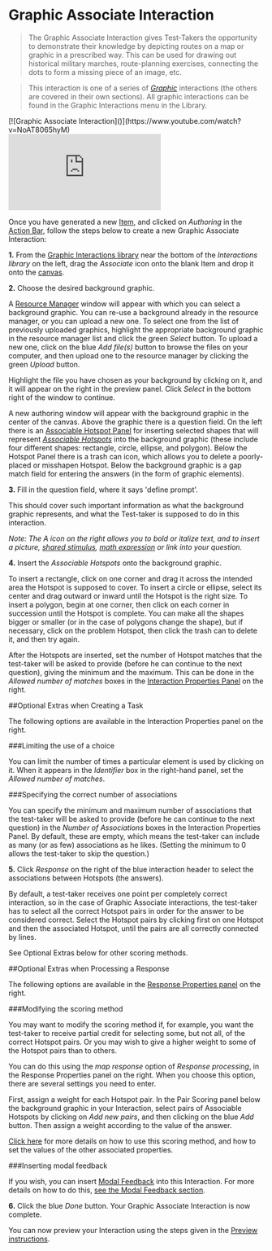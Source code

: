 # Graphic Associate Interaction

>The Graphic Associate Interaction gives Test-Takers the opportunity to demonstrate their knowledge by depicting routes on a map or graphic in a prescribed way. This can be used for drawing out historical military marches, route-planning exercises, connecting the dots to form a missing piece of an image, etc. 

>This interaction is one of a series of *[Graphic](../appendix/glossary.md#graphic)* interactions (the others are covered in their own sections). All graphic interactions can be found in the Graphic Interactions menu in the Library. 

<div class="hidden-video">[![Graphic Associate Interaction]()](https://www.youtube.com/watch?v=NoAT8065hyM)</div>
<div class="embed-container"><iframe frameborder="0" src="https://www.youtube.com/embed/NoAT8065hyM?rel=0" style="border:none" allowfullscreen="true"></iframe>
</div>

Once you have generated a new [Item](../appendix/glossary.md#item), and clicked on *Authoring* in the [Action Bar](../appendix/glossary.md#action-bar), follow the steps below to create a new Graphic Associate Interaction:

**1.** From the [Graphic Interactions library](../appendix/glossary.md#graphic-interactions-library) near the bottom of the *Interactions library* on the left, drag the *Associate* icon onto the blank Item and drop it onto the [canvas](../appendix/glossary.md#canvas).

**2.** Choose the desired background graphic.

A [Resource Manager](../appendix/glossary.md#resource-manager) window will appear with which you can select a background graphic. You can re-use a background already in the resource manager, or you can upload a new one. To select one from the list of previously uploaded graphics, highlight the appropriate background graphic in the resource manager list and click the green *Select* button. To upload a new one, click on the blue *Add file(s)* button to browse the files on your computer, and then upload one to the resource manager by clicking the green *Upload* button.

Highlight the file you have chosen as your background by clicking on it, and it will appear on the right in the preview panel. Click *Select* in the bottom right of the window to continue.

A new authoring window will appear with the background graphic in the center of the canvas. Above the graphic there is a question field. On the left there is an [Associable Hotspot Panel](../appendix/glossary.md#associable-hotspot-panel) for inserting selected shapes that will represent *[Associable Hotspots](../appendix/glossary.md#associable-hotspots)* into the background graphic (these include four different shapes: rectangle, circle, ellipse, and polygon). Below the Hotspot Panel there is a trash can icon, which allows you to delete a poorly-placed or misshapen Hotspot. Below the background graphic is a gap match field for entering the answers (in the form of graphic elements).

**3.** Fill in the question field, where it says 'define prompt'. 

This should cover such important information as what the background graphic represents, and what the Test-taker is supposed to do in this interaction.  

*Note: The A icon on the right allows you to bold or italize text, and to insert a picture, [shared stimulus](../appendix/glossary.md#shared-stimulus), [math expression](../appendix/glossary.md#math-expression) or link into your question.*

**4.** Insert the *Associable Hotspots* onto the background graphic.

To insert a rectangle, click on one corner and drag it across the intended area the Hotspot is supposed to cover. To insert a circle or ellipse, select its center and drag outward or inward until the Hotspot is the right size. To insert a polygon, begin at one corner, then click on each corner in succession until the Hotspot is complete. You can make all the shapes bigger or smaller (or in the case of polygons change the shape), but if necessary, click on the problem Hotspot, then click the trash can to delete it, and then try again.

After the Hotspots are inserted, set the number of Hotspot matches that the test-taker will be asked to provide (before he can continue to the next question), giving the minimum and the maximum. This can be done in the *Allowed number of matches* boxes in the [Interaction Properties Panel](../appendix/glossary.md#interaction-properties-panel) on the right.


<aside class="optional-extras">
##Optional Extras when Creating a Task

The following options are available in the Interaction Properties panel on the right.

###Limiting the use of a choice

You can limit the number of times a particular element is used by clicking on it. When it appears in the *Identifier* box in the right-hand panel, set the *Allowed number of matches*. 

###Specifying the correct number of associations

You can specify the minimum and maximum number of associations that the test-taker will be asked to provide (before he can continue to the next question) in the *Number of Associations* boxes in the Interaction Properties Panel. By default, these are empty, which means the test-taker can include as many (or as few) associations as he likes. (Setting the minimum to 0 allows the test-taker to skip the question.)

</aside>

**5.** Click *Response* on the right of the blue interaction header to select the associations between Hotspots (the answers).

By default, a test-taker receives one point per completely correct interaction, so in the case of Graphic Associate interactions, the test-taker has to select all the correct Hotspot pairs in order for the answer to be considered correct. Select the Hotspot pairs by clicking first on one Hotspot and then the associated Hotspot, until the pairs are all correctly connected by lines.

See Optional Extras below for other scoring methods.

<aside class="optional-extras">
##Optional Extras when Processing a Response

The following options are available in the [Response Properties panel](../appendix/glossary.md#response-properties-panel) on the right.

###Modifying the scoring method

You may want to modify the scoring method if, for example, you want the test-taker to receive partial credit for selecting some, but not all, of the correct Hotspot pairs. Or you may wish to give a higher weight to some of the Hotspot pairs than to others.

You can do this using the *map response* option of *Response processing*, in the Response Properties panel on the right. When you choose this option, there are several settings you need to enter. 

First, assign a weight for each Hotspot pair. In the Pair Scoring panel below the background graphic in your Interaction, select pairs of Associable Hotspots by clicking on *Add new pairs*, and then clicking on the blue *Add* button. Then assign a weight according to the value of the answer.

[Click here](../items/item-scoring-rules.md#item-scoring-rules) for more details on how to use this scoring method, and how to set the values of the other associated properties.

###Inserting modal feedback

If you wish, you can insert [Modal Feedback](../appendix/glossary.md#modal-feedback) into this Interaction. For more details on how to do this, [see the Modal Feedback section](../items/modal-feedback.md).
</aside>

**6.** Click the blue *Done* button. Your Graphic Associate Interaction is now complete.

You can now preview your Interaction using the steps given in the [Preview instructions](../items/preview.md).
